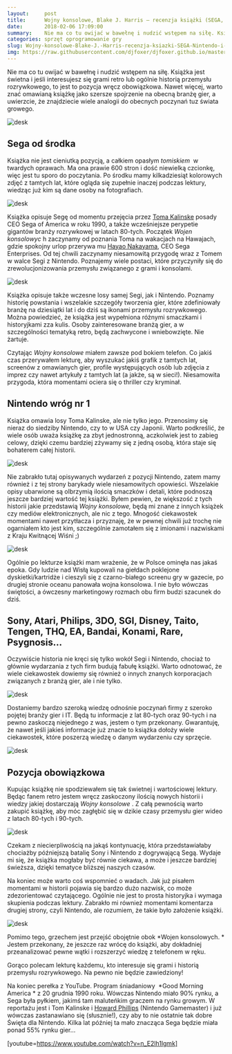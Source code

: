 ```yaml
---
layout:     post
title:      Wojny konsolowe, Blake J. Harris — recenzja książki (SEGA, Nintendo i batalia, która zdefiniowała pokolenie)
date:       2018-02-06 17:09:00
summary:    Nie ma co tu owijać w bawełnę i nudzić wstępem na siłę. Książka jest świetna i jeśli interesujesz się grami retro lub ogólnie historią przemysłu rozrywkowego, to jest to pozycja wręcz obowiązkowa. Nawet więcej, warto znać omawianą książkę jako szersze spojrzenie na obecną branżę gier, a uwierzcie, że znajdziecie wiele analogii do obecnych poczynań tuz świata growego. <!----><!---->Sega od środkaKs...
categories: sprzęt oprogramowanie gry
slug: Wojny-konsolowe-Blake-J.-Harris-recenzja-ksiazki-SEGA-Nintendo-i-batalia-ktora-zdefiniowala-pokolenie,85915.html
img: https://raw.githubusercontent.com/djfoxer/djfoxer.github.io/master/_img/2018-2-6-_9_/g_-_-x-_-_-_x76419508-dc60-44d1-aa4e-598c11cb8752.jpg
---
```




Nie ma co tu owijać w bawełnę i nudzić wstępem na siłę. Książka jest świetna i jeśli interesujesz się grami retro lub ogólnie historią przemysłu rozrywkowego, to jest to pozycja wręcz obowiązkowa. Nawet więcej, warto znać omawianą książkę jako szersze spojrzenie na obecną branżę gier, a uwierzcie, że znajdziecie wiele analogii do obecnych poczynań tuz świata growego. 


![desk](https://raw.githubusercontent.com/djfoxer/djfoxer.github.io/master/_img/2018-2-6-_9_/g_-_-x-_-_-_x76419508-dc60-44d1-aa4e-598c11cb8752.jpg)



## Sega od środka


Książka nie jest cieniutką pozycją, a całkiem opasłym  *tomiskiem*  w twardych oprawach. Ma ona prawie 600 stron i dość niewielką czcionkę, więc jest tu sporo do poczytania. Po środku mamy kilkadziesiąt kolorowych zdjęć z tamtych lat, które ogląda się zupełnie inaczej podczas lektury, wiedząc już kim są dane osoby na fotografiach. 


![desk](https://raw.githubusercontent.com/djfoxer/djfoxer.github.io/master/_img/2018-2-6-_9_/g_-_-x-_-_-_xec012f02-42bb-41ad-be1b-ad0a27d1c815.jpg)


Książka opisuje Segę od momentu przejęcia przez [Toma Kalinske](https://en.wikipedia.org/wiki/Tom_Kalinske) posady CEO Sega of America w roku 1990, a także wcześniejsze perypetie gigantów branży rozrywkowej w latach 80-tych. Początek  *Wojen konsolowyc* h zaczynamy od poznania Toma na wakacjach na Hawajach, gdzie spokojny urlop przerywa mu [Hayao Nakayama](https://en.wikipedia.org/wiki/Hayao_Nakayama), CEO Sega Enterprises. Od tej chwili zaczynamy niesamowitą przygodę wraz z Tomem w walce Segi z Nintendo. Poznajemy wiele postaci, które przyczyniły się do zrewolucjonizowania przemysłu związanego z grami i konsolami.


![desk](https://raw.githubusercontent.com/djfoxer/djfoxer.github.io/master/_img/2018-2-6-_9_/g_-_-x-_-_-_x983e078a-8814-499f-9ffb-70ccca1bd3a4.png)


Książka opisuje także wczesne losy samej Segi, jak i Nintendo. Poznamy historię powstania i wszelakie szczegóły tworzenia gier, które zdefiniowały branżę na dziesiątki lat i do dziś są ikonami przemysłu rozrywkowego. Można powiedzieć, że książka jest wypełniona różnymi smaczkami i historyjkami zza kulis. Osoby zainteresowane branżą gier, a w szczególności tematyką retro, będą zachwycone i wniebowzięte. Nie żartuje. 

Czytając  *Wojny konsolowe*  miałem zawsze pod bokiem telefon. Co jakiś czas przerywałem lekturę, aby wyszukać jakiś grafik z tamtych lat, screenów z omawianych gier, profile występujących osób lub zdjęcia z imprez czy nawet artykuły z tamtych lat (a jakże, są w sieci!). Niesamowita przygoda, która momentami ociera się o thriller czy kryminał. 


## Nintendo wróg nr 1


Książka omawia losy Toma Kalinske, ale nie tylko jego. Przenosimy się nieraz do siedziby Nintendo, czy to w USA czy Japonii. Warto podkreślić, że wiele osób uważa książkę za zbyt jednostronną, aczkolwiek jest to zabieg celowy, dzięki czemu bardziej zżywamy się z jedną osobą, która staje się bohaterem całej historii.


![desk](https://raw.githubusercontent.com/djfoxer/djfoxer.github.io/master/_img/2018-2-6-_9_/g_-_-x-_-_-_x5d78454a-40f5-432f-8bbc-b9a533ba9a79.jpg)


Nie zabrakło tutaj opisywanych wydarzeń z pozycji Nintendo, zatem mamy również i z tej strony barykady wiele niesamowitych opowieści. Wszelakie opisy ubarwione są olbrzymią ilością smaczków i detali, które podnoszą jeszcze bardziej wartość tej książki. Byłem pewien, że większość z tych historii jakie przedstawią  *Wojny konsolowe,*  będą mi znane z innych książek czy mediów elektronicznych, ale nic z tego. Mnogość ciekawostek momentami nawet przytłacza i przyznaję, że w pewnej chwili już trochę nie ogarniałem kto jest kim, szczególnie zamotałem się z imionami i nazwiskami z Kraju Kwitnącej Wiśni ;)


![desk](https://raw.githubusercontent.com/djfoxer/djfoxer.github.io/master/_img/2018-2-6-_9_/g_-_-x-_-_-_xb81175ee-fe1e-4023-9d6a-1380e614ccb7.jpg)


Ogólnie po lekturze książki mam wrażenie, że w Polsce ominęła nas jakaś epoka. Gdy ludzie nad Wisłą kupowali na giełdach poklejone dyskietki/kartridże i cieszyli się z czarno-białego screenu gry w gazecie, po drugiej stronie oceanu panowała wojna konsolowa. I nie było wówczas świętości, a ówczesny marketingowy rozmach obu firm budzi szacunek do dziś.


## Sony, Atari, Philips, 3DO, SGI, Disney, Taito, Tengen, THQ, EA, Bandai, Konami, Rare, Psygnosis...


Oczywiście historia nie kręci się tylko wokół Segi i Nintendo, chociaż to głównie wydarzania z tych firm budują fabułę książki. Warto odnotować, że wiele ciekawostek dowiemy się również o innych znanych korporacjach związanych z branżą gier, ale i nie tylko.


![desk](https://raw.githubusercontent.com/djfoxer/djfoxer.github.io/master/_img/2018-2-6-_9_/g_-_-x-_-_-_x16e51ce7-6e31-4369-b1e2-b49641277ca5.jpg)


Dostaniemy bardzo szeroką wiedzę odnośnie poczynań firmy z szeroko pojętej branży gier i IT. Będą tu informacje z lat 80-tych oraz 90-tych i na pewno zaskoczą niejednego z was, jestem o tym przekonany. Gwarantuję, że nawet jeśli jakieś informacje już znacie to książka dołoży wiele ciekawostek, które poszerzą wiedzę o danym wydarzeniu czy sprzęcie.


![desk](https://raw.githubusercontent.com/djfoxer/djfoxer.github.io/master/_img/2018-2-6-_9_/g_-_-x-_-_-_x08c2688e-e8e8-4701-97e5-e754928fa014.jpg)



## Pozycja obowiązkowa


Kupując książkę nie spodziewałem się tak świetnej i wartościowej lektury. Będąc fanem retro jestem wręcz zaskoczony ilością nowych historii i wiedzy jakiej dostarczają  *Wojny konsolowe* . Z całą pewnością warto zakupić książkę, aby móc zagłębić się w dzikie czasy przemysłu gier wideo z latach 80-tych i 90-tych. 


![desk](https://raw.githubusercontent.com/djfoxer/djfoxer.github.io/master/_img/2018-2-6-_9_/g_-_-x-_-_-_x2e804b43-e798-43a3-a8f1-2ee332fb5778.jpg)


Czekam z niecierpliwością na jakąś kontynuację, która przedstawiałaby chociażby późniejszą batalię Sony i Nintendo z dogrywającą Segą. Wydaje mi się, że książka mogłaby być równie ciekawa, a może i jeszcze bardziej świeższa, dzięki tematyce bliższej naszych czasów. 

Na koniec może warto coś wspomnieć o wadach. Jak już pisałem momentami w historii pojawia się bardzo dużo nazwisk, co może zdezorientować czytającego. Ogólnie nie jest to prosta historyjka i wymaga skupienia podczas lektury. Zabrakło mi również momentami komentarza drugiej strony, czyli Nintendo, ale rozumiem, że takie było założenie książki.


![desk](https://raw.githubusercontent.com/djfoxer/djfoxer.github.io/master/_img/2018-2-6-_9_/g_-_-x-_-_-_x62150664-9d1b-41d7-b102-75a3976fe74a.jpg)


Pomimo tego, grzechem jest przejść obojętnie obok  *Wojen konsolowych. * Jestem przekonany, że jeszcze raz wrócę do książki, aby dokładniej przeanalizować pewne wątki i rozszerzyć wiedzę z telefonem w ręku.

Gorąco polecam lekturę każdemu, kto interesuje się grami i historią przemysłu rozrywkowego. Na pewno nie będzie zawiedziony! 

Na koniec perełka z YouTube. Program śniadaniowy  *Good Morning America * z 20 grudnia 1990 roku. Wówczas Nintendo miało 90% rynku, a Sega była pyłkiem, jakimś tam maluteńkim graczem na rynku growym. W reportażu jest i Tom Kalinske i [Howard Phillips](https://en.wikipedia.org/wiki/Howard_Phillips_(consultant)) (Nintendo Gamemaster) i już wówczas zastanawiano się (słusznie!), czy aby to nie ostatnie tak dobre Święta dla Nintendo. Kilka lat później ta mało znacząca Sega będzie miała ponad 55% rynku gier...

[youtube=https://www.youtube.com/watch?v=n_E2lh1lgmk]

 